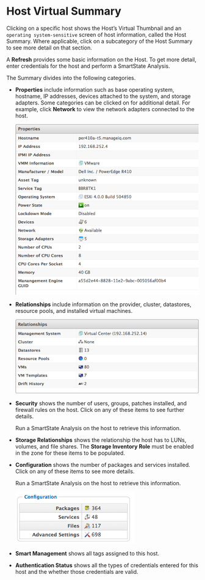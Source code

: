 # Host Virtual Summary

Clicking on a specific host shows the Host’s Virtual Thumbnail and an
`operating system-sensitive` screen of host information, called the Host
Summary. Where applicable, click on a subcategory of the Host Summary to
see more detail on that section.

A **Refresh** provides some basic information on the Host. To get more
detail, enter credentials for the host and perform a SmartState
Analysis.

The Summary divides into the following categories.

  - **Properties** include information such as base operating system,
    hostname, IP addresses, devices attached to the system, and storage
    adapters. Some categories can be clicked on for additional detail.
    For example, click **Network** to view the network adapters
    connected to the host.

    ![2227](/images/2227.png)

  - **Relationships** include information on the provider, cluster,
    datastores, resource pools, and installed virtual machines.

    ![2228](/images/2228.png)

  - **Security** shows the number of users, groups, patches installed,
    and firewall rules on the host. Click on any of these items to see
    further details.

    <div class="note">

    Run a SmartState Analysis on the host to retrieve this information.

    </div>

  - **Storage Relationships** shows the relationship the host has to
    LUNs, volumes, and file shares. The **Storage Inventory Role** must
    be enabled in the zone for these items to be populated.

  - **Configuration** shows the number of packages and services
    installed. Click on any of these items to see more details.

    <div class="note">

    Run a SmartState Analysis on the host to retrieve this information.

    </div>

    ![2230](/images/2230.png)

  - **Smart Management** shows all tags assigned to this host.

  - **Authentication Status** shows all the types of credentials entered
    for this host and the whether those credentials are valid.
